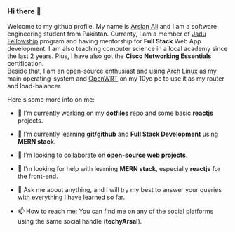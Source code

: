 ### Hi there 👋

Welcome to my github profile. My name is [Arslan Ali](https://github.com/techyArsal)
and I am a software engineering student from Pakistan. Currenty, I am a member of
[Jadu Fellowship](https://jadujobs.com) program and having mentorship for
**Full Stack** Web App development. I am also teaching computer science in a
local academy since the last 2 years. Plus, I have also got the
**Cisco Networking Essentials** certification.
<br>
Beside that, I am an open-source enthusiast and using [Arch Linux](https://archlinux.org)
as my main operating-system and [OpenWRT](https://openwrt.org/) on my 10yo pc
to use it as my router and load-balancer.

Here's some more info on me:

- 🔭 I’m currently working on my **dotfiles** repo and some basic **reactjs** projects.

- 🌱 I’m currently learning **git/github** and **Full Stack Development** using
**MERN stack**.

- 👯 I’m looking to collaborate on **open-source web projects**.

- 🤔 I’m looking for help with learning **MERN stack**, especially **reactjs**
for the front-end.

- 💬 Ask me about anything, and I will try my best to answer your queries with
everything I have learned so far.

- 📫 How to reach me: You can find me on any of the social platforms using the
same social handle (**techyArsal**).

